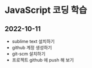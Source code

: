 # JavaScript 코딩 학습

## 2022-10-11
* sublime text 설치하기
* github 계정 생성하기
* git-scm 설치하기
* 프로젝트 github 에 push 해 보기